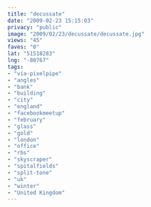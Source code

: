 ```yaml
---
title: "decussate"
date: "2009-02-23 15:15:03"
privacy: "public"
image: "2009/02/23/decussate/decussate.jpg"
views: "45"
faves: "0"
lat: "51518283"
lng: "-80767"
tags:
- "via-pixelpipe"
- "angles"
- "bank"
- "building"
- "city"
- "england"
- "facebookmeetup"
- "february"
- "glass"
- "gold"
- "london"
- "office"
- "rbs"
- "skyscraper"
- "spitalfields"
- "split-tone"
- "uk"
- "winter"
- "United Kingdom"
---
```

<a href="/photos/2009/02/23/decussate"></a>
